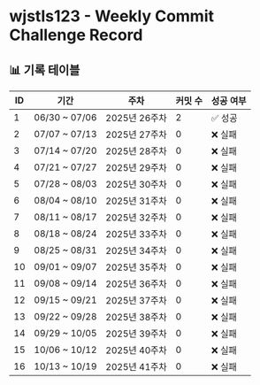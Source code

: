 # wjstls123 - Weekly Commit Challenge Record

## 📊 기록 테이블

| ID | 기간 | 주차 | 커밋 수 | 성공 여부 |
| --- | --- | --- | --- | --- |
| 1 | 06/30 ~ 07/06 | 2025년 26주차 | 2 | ✅ 성공 |
| 2 | 07/07 ~ 07/13 | 2025년 27주차 | 0 | ❌ 실패 |
| 3 | 07/14 ~ 07/20 | 2025년 28주차 | 0 | ❌ 실패 |
| 4 | 07/21 ~ 07/27 | 2025년 29주차 | 0 | ❌ 실패 |
| 5 | 07/28 ~ 08/03 | 2025년 30주차 | 0 | ❌ 실패 |
| 6 | 08/04 ~ 08/10 | 2025년 31주차 | 0 | ❌ 실패 |
| 7 | 08/11 ~ 08/17 | 2025년 32주차 | 0 | ❌ 실패 |
| 8 | 08/18 ~ 08/24 | 2025년 33주차 | 0 | ❌ 실패 |
| 9 | 08/25 ~ 08/31 | 2025년 34주차 | 0 | ❌ 실패 |
| 10 | 09/01 ~ 09/07 | 2025년 35주차 | 0 | ❌ 실패 |
| 11 | 09/08 ~ 09/14 | 2025년 36주차 | 0 | ❌ 실패 |
| 12 | 09/15 ~ 09/21 | 2025년 37주차 | 0 | ❌ 실패 |
| 13 | 09/22 ~ 09/28 | 2025년 38주차 | 0 | ❌ 실패 |
| 14 | 09/29 ~ 10/05 | 2025년 39주차 | 0 | ❌ 실패 |
| 15 | 10/06 ~ 10/12 | 2025년 40주차 | 0 | ❌ 실패 |
| 16 | 10/13 ~ 10/19 | 2025년 41주차 | 0 | ❌ 실패 |
